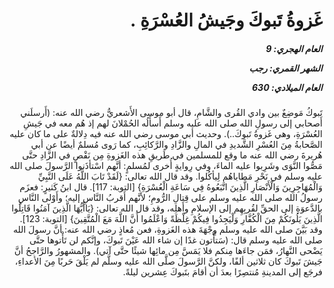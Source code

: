 <h1 dir="rtl">غَزوةُ تَبوكَ وجَيشُ العُسْرَةِ .</h1>

<h5 dir="rtl">العام الهجري:  9

الشهر القمري: رجب

العام الميلادي: 630</h5>

<p dir="rtl">تَبوكُ مَوضِعٌ بين وادي القُرى والشَّامِ، قال أبو موسى الأَشعريُّ رضي الله عنه: (أَرسلَني أَصحابي إلى رسولِ الله صلى الله عليه وسلم أَسأَلُه الحُمْلانَ لهم إذ هُم معه في جَيشِ العُسْرَةِ، وهي غَزوةُ تَبوكَ..). وحديث أبي موسى رضي الله عنه فيه دِلالةٌ على ما كان عليه الصَّحابةُ مِنَ العُسْرِ الشَّديدِ في المالِ والزَّادِ والرَّكائِبِ، كما رَوى مُسلمٌ أيضًا عن أبي هُريرةَ رضي الله عنه ما وقع للمسلمين في طَريقِ هذه الغَزوةِ مِن نَقْصٍ في الزَّادِ حتَّى مَصُّوا النَّوَى وشَرِبوا عليه الماءَ، وفي رِوايةٍ أُخرى لمُسلمٍ: أنَّهم اسْتأذَنوا الرَّسولَ صلى الله عليه وسلم في نَحْرِ مَطاياهُم لِيأكُلوا. وقد قال الله تعالى: {لَقَدْ تَابَ اللَّهُ عَلَى النَّبِيِّ وَالْمُهَاجِرِينَ وَالْأَنْصَارِ الَّذِينَ اتَّبَعُوهُ فِي سَاعَةِ الْعُسْرَةِ} [التوبة: 117]. قال ابنُ كَثيرٍ: فعزَم رسولُ الله صلى الله عليه وسلم على قِتالِ الرُّومِ؛ لأنَّهم أَقربُ النَّاسِ إليه؛ وأَوْلى النَّاسِ بالدَّعوَةِ إلى الحقِّ لقُربِهِم إلى الإسلامِ وأَهلِه، وقد قال الله تعالى: {يَاأَيُّهَا الَّذِينَ آمَنُوا قَاتِلُوا الَّذِينَ يَلُونَكُمْ مِنَ الْكُفَّارِ وَلْيَجِدُوا فِيكُمْ غِلْظَةً وَاعْلَمُوا أَنَّ اللَّهَ مَعَ الْمُتَّقِينَ} [التوبة: 123]. وقد بَيَّنَ صلى الله عليه وسلم وِجْهَةَ هذه الغَزوةِ، فعن مُعاذٍ رضي الله عنه: أنَّ رسولَ الله صلى الله عليه وسلم قال: (سَتأْتون غدًا إن شاء الله عَيْنَ تَبوكَ، وإنَّكم لن تَأْتوها حتَّى يَضْحى النَّهارُ، فمَن جاءَها مِنكم فلا يَمَسَّ مِن مائِها شيئًا حتَّى آتي). والمشهورُ والرَّاجحُ أنَّ جَيشَ تَبوكَ كان ثلاثين ألفًا، ولكنَّ الرَّسولَ صلَّى الله عليه وسلَّم لم يَلْقَ حَربًا مِنَ الأعداءِ، فرجَع إلى المدينةِ مُنتصِرًا بعدَ أن أقامَ بتَبوكَ عِشرين ليلةً.</p></br>
